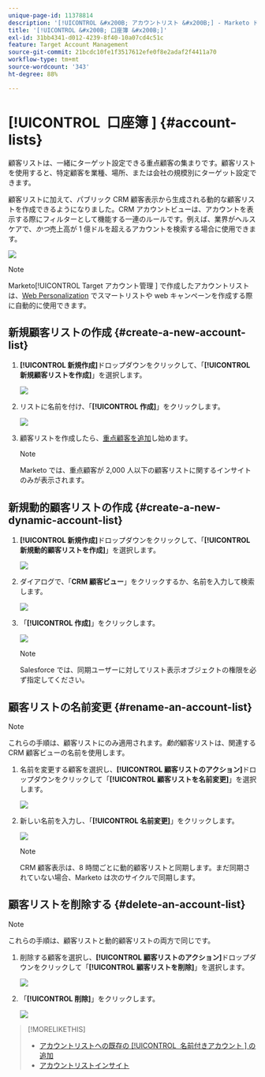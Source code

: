 ```yaml
---
unique-page-id: 11378814
description: '[!UICONTROL &#x200B; アカウントリスト &#x200B;] - Marketo ドキュメント – 製品ドキュメント'
title: '[!UICONTROL &#x200B; 口座簿 &#x200B;]'
exl-id: 31bb4341-d012-4239-8f40-10a07cd4c51c
feature: Target Account Management
source-git-commit: 21bcdc10fe1f3517612efe0f8e2adaf2f4411a70
workflow-type: tm+mt
source-wordcount: '343'
ht-degree: 88%

---
```


# [!UICONTROL &#x200B; 口座簿 &#x200B;] {#account-lists}

顧客リストは、一緒にターゲット設定できる重点顧客の集まりです。顧客リストを使用すると、特定顧客を業種、場所、または会社の規模別にターゲット設定できます。

顧客リストに加えて、パブリック CRM 顧客表示から生成される動的な顧客リストを作成できるようになりました。CRM アカウントビューは、アカウントを表示する際にフィルターとして機能する一連のルールです。例えば、業界がヘルスケアで、*かつ*&#x200B;売上高が 1 億ドルを超えるアカウントを検索する場合に使用できます。

![](assets/one.png)

>[!NOTE]
>
>Marketo[!UICONTROL Target アカウント管理 &#x200B;] で作成したアカウントリストは、[Web Personalization](/help/marketo/product-docs/web-personalization/using-web-segments/web-segments.md) でスマートリストや web キャンペーンを作成する際に自動的に使用できます。

## 新規顧客リストの作成 {#create-a-new-account-list}

1. **[!UICONTROL 新規作成]**&#x200B;ドロップダウンをクリックして、「**[!UICONTROL 新規顧客リストを作成]**」を選択します。

   ![](assets/1a.png)

1. リストに名前を付け、「**[!UICONTROL 作成]**」をクリックします。

   ![](assets/three-0.png)

1. 顧客リストを作成したら、[重点顧客を追加](/help/marketo/product-docs/target-account-management/target/named-accounts/add-an-existing-named-account-to-an-account-list.md)し始めます。

   >[!NOTE]
   >
   >Marketo では、重点顧客が 2,000 人以下の顧客リストに関するインサイトのみが表示されます。

## 新規動的顧客リストの作成 {#create-a-new-dynamic-account-list}

1. **[!UICONTROL 新規作成]**&#x200B;ドロップダウンをクリックして、「**[!UICONTROL 新規動的顧客リストを作成]**」を選択します。

   ![](assets/1.png)

1. ダイアログで、「**CRM 顧客ビュー**」をクリックするか、名前を入力して検索します。

   ![](assets/image2017-7-18-9-48-23.png)

1. 「**[!UICONTROL 作成]**」をクリックします。

   ![](assets/step4.jpg)

   >[!NOTE]
   >
   >Salesforce では、同期ユーザーに対してリスト表示オブジェクトの権限を必ず指定してください。

## 顧客リストの名前変更 {#rename-an-account-list}

>[!NOTE]
>
>これらの手順は、顧客リストにのみ適用されます。*動的*&#x200B;顧客リストは、関連する CRM 顧客ビューの名前を使用します。

1. 名前を変更する顧客を選択し、**[!UICONTROL 顧客リストのアクション]**&#x200B;ドロップダウンをクリックして「**[!UICONTROL 顧客リストを名前変更]**」を選択します。

   ![](assets/three.png)

1. 新しい名前を入力し、「**[!UICONTROL 名前変更]**」をクリックします。

   ![](assets/four.png)

   >[!NOTE]
   >
   >CRM 顧客表示は、8 時間ごとに動的顧客リストと同期します。まだ同期されていない場合、Marketo は次のサイクルで同期します。

## 顧客リストを削除する {#delete-an-account-list}

>[!NOTE]
>
>これらの手順は、顧客リストと動的顧客リストの両方で同じです。

1. 削除する顧客を選択し、**[!UICONTROL 顧客リストのアクション]**&#x200B;ドロップダウンをクリックして「**[!UICONTROL 顧客リストを削除]**」を選択します。

   ![](assets/five.png)

1. 「**[!UICONTROL 削除]**」をクリックします。

   ![](assets/six.png)

>[!MORELIKETHIS]
>
>* [ アカウントリストへの既存の [!UICONTROL &#x200B; 名前付きアカウント &#x200B;] の追加 ](/help/marketo/product-docs/target-account-management/target/named-accounts/add-an-existing-named-account-to-an-account-list.md)
>* [アカウントリストインサイト](/help/marketo/product-docs/target-account-management/measure/account-list-insights.md)
